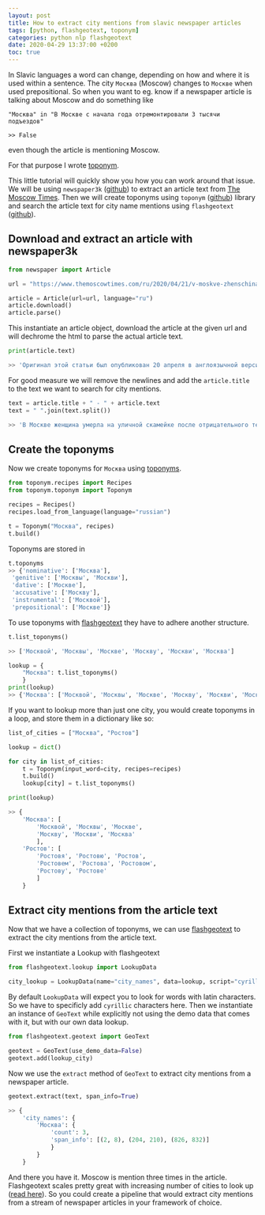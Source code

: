 ```yaml
---
layout: post
title: How to extract city mentions from slavic newspaper articles
tags: [python, flashgeotext, toponym]
categories: python nlp flashgeotext
date: 2020-04-29 13:37:00 +0200
toc: true
---
```


In Slavic languages a word can change, depending on how and where it is used within a sentence. The city `Москва` (Moscow) changes to `Москве` when used prepositional. So when you want to eg. know if a newspaper article is talking about Moscow and do something like

```
"Москва" in "В Москве с начала года отремонтировали 3 тысячи подъездов"

>> False
```

even though the article is mentioning Moscow.

For that purpose I wrote [toponym](https://github.com/iwpnd/toponym).

This little tutorial will quickly show you how you can work around that issue. We will be using `newspaper3k` ([github](https://github.com/codelucas/newspaper)) to extract an article text from [The Moscow Times](https://www.themoscowtimes.com/). Then we will create toponyms using `toponym` ([github](https://github.com/iwpnd/toponym)) library and search the article text for city name mentions using `flashgeotext` ([github](https://github.com/iwpnd/flashgeotext)).

## Download and extract an article with newspaper3k

```python
from newspaper import Article

url = "https://www.themoscowtimes.com/ru/2020/04/21/v-moskve-zhenschina-umerla-na-ulichnoi-skameike-posle-otritsatelnogo-testa-na-koronavirus-a125"

article = Article(url=url, language="ru")
article.download()
article.parse()
```

This instantiate an article object, download the article at the given url and will dechrome the html to parse the actual article text.


```python
print(article.text)

>> 'Оригинал этой статьи был опубликован 20 апреля в англоязычной версии сайта The Moscow Times.\n\nКак сообщается, власти Москвы расследуют смерть женщины на скамейке возле ее дома - в день, когда она была выписана после тестирования на коронавирус.\n\nВидеозапись, предоставленная российским телеканалом REN TV, показала, что женщина, которую опознали как 48-летнюю Елену Чуклову, оставалась на скамейке, пока социальные работники и соседи пытались, но так и не смогли проникнуть в ее квартиру. Телеканал сообщил, что Следственный комитет России начал расследование сообщения о смерти женщины.\n\n«У входа женщина почувствовала плохо, социальные работники немедленно вызвали скорую помощь, — говорится в заявлении департамента здравоохранения мэрии Москвы. — Скорая помощь прибыла через 11 минут и, к сожалению, констатировала смерть».\n\nМинистерство здравоохранения сообщило, что женщина умерла в субботу, на следующий день после того, как ее госпитализировали с подозрением на пневмонию. Тогда ее имя не называлось.\n\nКак сообщили в департаменте здравоохранения, вскрытие показало, что женщина умерла от острой сердечной недостаточности. Было отмечено, что у нее была кардиомиопатия, заболевание сердечной мышцы, которое может привести к сердечной недостаточности, и «выраженные изменения в органах алкогольного происхождения».'
```

For good measure we will remove the newlines and add the `article.title` to the text we want to search for city mentions.

```python
text = article.title + " - " + article.text
text = " ".join(text.split())

>> 'В Москве женщина умерла на уличной скамейке после отрицательного теста на коронавирус - Оригинал этой статьи был опубликован 20 апреля в англоязычной версии сайта The Moscow Times. Как сообщается, власти Москвы расследуют смерть женщины на скамейке возле ее дома - в день, когда она была выписана после тестирования на коронавирус. Видеозапись, предоставленная российским телеканалом REN TV, показала, что женщина, которую опознали как 48-летнюю Елену Чуклову, оставалась на скамейке, пока социальные работники и соседи пытались, но так и не смогли проникнуть в ее квартиру. Телеканал сообщил, что Следственный комитет России начал расследование сообщения о смерти женщины. «У входа женщина почувствовала плохо, социальные работники немедленно вызвали скорую помощь, — говорится в заявлении департамента здравоохранения мэрии Москвы. — Скорая помощь прибыла через 11 минут и, к сожалению, констатировала смерть». Министерство здравоохранения сообщило, что женщина умерла в субботу, на следующий день после того, как ее госпитализировали с подозрением на пневмонию. Тогда ее имя не называлось. Как сообщили в департаменте здравоохранения, вскрытие показало, что женщина умерла от острой сердечной недостаточности. Было отмечено, что у нее была кардиомиопатия, заболевание сердечной мышцы, которое может привести к сердечной недостаточности, и «выраженные изменения в органах алкогольного происхождения».'
```

## Create the toponyms

Now we create toponyms for `Москва` using [toponyms](https://github.com/iwpnd/toponym).

```python
from toponym.recipes import Recipes
from toponym.toponym import Toponym

recipes = Recipes()
recipes.load_from_language(language="russian")

t = Toponym("Москва", recipes)
t.build()
```

Toponyms are stored in

```python
t.toponyms
>> {'nominative': ['Москва'],
 'genitive': ['Москвы', 'Москви'],
 'dative': ['Москве'],
 'accusative': ['Москву'],
 'instrumental': ['Москвой'],
 'prepositional': ['Москве']}
```

To use toponyms with [flashgeotext](https://github.com/iwpnd/flashgeotext) they have to adhere another structure.

```python
t.list_toponyms()

>> ['Москвой', 'Москвы', 'Москве', 'Москву', 'Москви', 'Москва']

lookup = {
    "Москва": t.list_toponyms()
    }
print(lookup)
>> {'Москва': ['Москвой', 'Москвы', 'Москве', 'Москву', 'Москви', 'Москва']}
```

If you want to lookup more than just one city, you would create toponyms in a loop, and store them in a dictionary like so:

```python
list_of_cities = ["Москва", "Ростов"]

lookup = dict()

for city in list_of_cities:
    t = Toponym(input_word=city, recipes=recipes)
    t.build()
    lookup[city] = t.list_toponyms()

print(lookup)

>> {
    'Москва': [
        'Москвой', 'Москвы', 'Москве',
        'Москву', 'Москви', 'Москва'
        ],
    'Ростов': [
        'Ростовя', 'Ростовю', 'Ростов',
        'Ростовем', 'Ростова', 'Ростовом',
        'Ростову', 'Ростове'
        ]
    }
```

## Extract city mentions from the article text

Now that we have a collection of toponyms, we can use [flashgeotext](https://github.com/iwpnd/flashgeotext) to extract the city mentions from the article text.

First we instantiate a Lookup with flashgeotext

```python
from flashgeotext.lookup import LookupData

city_lookup = LookupData(name="city_names", data=lookup, script="cyrillic")
```

By default `LookupData` will expect you to look for words with latin characters. So we have to specificly add `cyrillic` characters here. Then we instantiate an instance of `GeoText` while explicitly not using the demo data that comes with it, but with our own data lookup.

```python
from flashgeotext.geotext import GeoText

geotext = GeoText(use_demo_data=False)
geotext.add(lookup_city)
```

Now we use the `extract` method of `GeoText` to extract city mentions from a newspaper article.

```python
geotext.extract(text, span_info=True)

>> {
    'city_names': {
        'Москва': {
            'count': 3,
            'span_info': [(2, 8), (204, 210), (826, 832)]
            }
        }
    }
```

And there you have it. Moscow is mention three times in the article. Flashgeotext scales pretty great with increasing number of cities to look up ([read here](https://iwpnd.pw/articles/2020-02/flashgeotext-library)). So you could create a pipeline that would extract city mentions from a stream of newspaper articles in your framework of choice.
